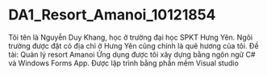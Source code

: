# DA1_Resort_Amanoi_10121854
Tôi tên là Nguyễn Duy Khang, học ở trường đại học SPKT Hưng Yên. Ngôi trường được đặt có địa chỉ ở Hưng Yên cũng chính là quê hương của tôi. 
Đề tài: Quản lý resort Amanoi 
Ứng dụng được tôi xây dựng bằng ngôn ngữ C# và Windows Forms App. Được lập trình bằng phần mềm Visual studio  
